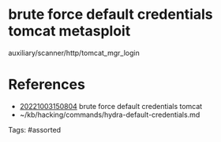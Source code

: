 # brute force default credentials tomcat metasploit
auxiliary/scanner/http/tomcat_mgr_login

# References
- [20221003150804](/zet/20221003150804/) brute force default credentials tomcat
- ~/kb/hacking/commands/hydra-default-credentials.md

Tags:
    #assorted

